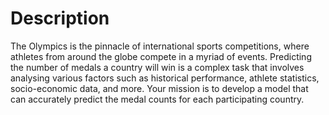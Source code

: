 <h1><b>Description</b></h1>
The Olympics is the pinnacle of international sports competitions, where athletes from around the globe compete in a myriad of events. Predicting the number of medals a country will win is a complex task that involves analysing various factors such as historical performance, athlete statistics, socio-economic data, and more. Your mission is to develop a model that can accurately predict the medal counts for each participating country.

